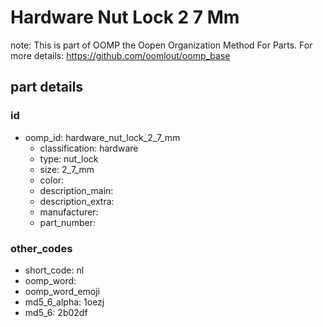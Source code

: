 # Hardware Nut Lock 2 7 Mm  

note: This is part of OOMP the Oopen Organization Method For Parts. For more details: https://github.com/oomlout/oomp_base

##  part details





### id
* oomp_id: hardware_nut_lock_2_7_mm
  * classification: hardware
  * type: nut_lock
  * size: 2_7_mm
  * color: 
  * description_main: 
  * description_extra: 
  * manufacturer: 
  * part_number: 

### other_codes
* short_code: nl
* oomp_word: 
* oomp_word_emoji 
* md5_6_alpha: 1oezj
* md5_6: 2b02df